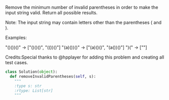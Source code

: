
Remove the minimum number of invalid parentheses in order to make the input string valid. Return all possible results.

Note: The input string may contain letters other than the parentheses ( and ). 



Examples:

"()())()" -> ["()()()", "(())()"]
"(a)())()" -> ["(a)()()", "(a())()"]
")(" -> [""]



Credits:Special thanks to @hpplayer for adding this problem and creating all test cases.


```python
class Solution(object):
  def removeInvalidParentheses(self, s):
    """
    :type s: str
    :rtype: List[str]
    """
```
